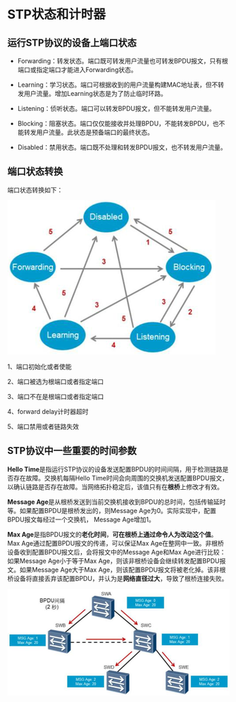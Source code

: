 # STP状态和计时器

## 运行STP协议的设备上端口状态

- Forwarding：转发状态。端口既可转发用户流量也可转发BPDU报文，只有根端口或指定端口才能进入Forwarding状态。

- Learning：学习状态。端口可根据收到的用户流量构建MAC地址表，但不转发用户流量。增加Learning状态是为了防止临时环路。

- Listening：侦听状态。端口可以转发BPDU报文，但不能转发用户流量。
- Blocking：阻塞状态。端口仅仅能接收并处理BPDU，不能转发BPDU，也不能转发用户流量。此状态是预备端口的最终状态。

- Disabled：禁用状态。端口既不处理和转发BPDU报文，也不转发用户流量。

## 端口状态转换

端口状态转换如下：

![](./images/01.png)

1、端口初始化或者使能

2、端口被选为根端口或者指定端口

3、端口不在是根端口或者指定端口

4、forward delay计时器超时

5、端口禁用或者链路失效

## STP协议中一些重要的时间参数

**Hello Time**是指运行STP协议的设备发送配置BPDU的时间间隔，用于检测链路是否存在故障。交换机每隔Hello Time时间会向周围的交换机发送配置BPDU报文，以确认链路是否存在故障。当网络拓扑稳定后，该值只有在**根桥**上修改才有效。

 

**Message Age**是从根桥发送到当前交换机接收到BPDU的总时间，包括传输延时等。如果配置BPDU是根桥发出的，则Message Age为0。实际实现中，配置BPDU报文每经过一个交换机， Message Age增加1。



**Max Age**是指BPDU报文的**老化时间**，**可在根桥上通过命令人为改动这个值**。 Max Age通过配置BPDU报文的传递，可以保证Max Age在整网中一致。非根桥设备收到配置BPDU报文后，会将报文中的Message Age和Max Age进行比较：如果Message Age小于等于Max Age，则该非根桥设备会继续转发配置BPDU报文。如果Message Age大于Max Age，则该配置BPDU报文将被老化掉。该非根桥设备将直接丢弃该配置BPDU，并认为是**网络直径过大**，导致了根桥连接失败。

![](./images/02.png)